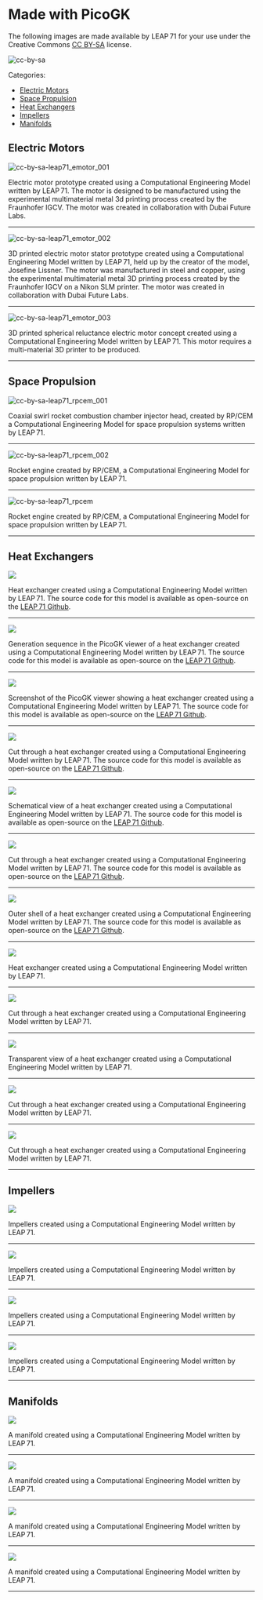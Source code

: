 # Made with PicoGK

The following images are made available by LEAP 71 for your use under the Creative Commons [CC BY-SA](https://creativecommons.org/licenses/by-sa/4.0/) license.

![cc-by-sa](images/cc-by-sa.png)

Categories:

- [Electric Motors](#electric-motors)
- [Space Propulsion](#space-propulsion)
- [Heat Exchangers](#heat-exchangers)
- [Impellers](#impellers)
- [Manifolds](#manifolds)

## Electric Motors

![cc-by-sa-leap71_emotor_001](images/cc-by-sa-leap71_emotor_001.jpeg)

Electric motor prototype created using a Computational Engineering Model written by LEAP 71. The motor is designed to be manufactured using the experimental multimaterial metal 3d printing process created by the Fraunhofer IGCV. The motor was created in collaboration with Dubai Future Labs.

----

![cc-by-sa-leap71_emotor_002](images/cc-by-sa-leap71_emotor_002.jpeg)

3D printed electric motor stator prototype created using a Computational Engineering Model written by LEAP 71, held up by the creator of the model, Josefine Lissner. The motor was manufactured in steel and copper, using the experimental multimaterial metal 3D printing process created by the Fraunhofer IGCV on a Nikon SLM printer. The motor was created in collaboration with Dubai Future Labs.

---



![cc-by-sa-leap71_emotor_003](images/cc-by-sa-leap71_emotor_003.jpeg)

3D printed spherical reluctance electric motor concept created using a Computational Engineering Model written by LEAP 71. This motor requires a multi-material 3D printer to be produced.

----

## Space Propulsion

![cc-by-sa-leap71_rpcem_001](images/cc-by-sa-leap71_rpcem_001.jpeg) 

Coaxial swirl rocket combustion chamber injector head, created by RP/CEM a Computational Engineering Model for space propulsion systems written by LEAP 71.

---

![cc-by-sa-leap71_rpcem_002](images/cc-by-sa-leap71_rpcem_002.jpeg)

Rocket engine created by RP/CEM, a Computational Engineering Model for space propulsion written by LEAP 71.

---

![cc-by-sa-leap71_rpcem](images/cc-by-sa-leap71_rpcem_003.jpeg)

Rocket engine created by RP/CEM, a Computational Engineering Model for space propulsion written by LEAP 71.

---

## Heat Exchangers

![](images/cc-by-sa-leap71_heatx_001.jpeg)

Heat exchanger created using a Computational Engineering Model written by LEAP 71. The source code for this model is available as open-source on the [LEAP 71 Github](https://github.com/leap71).

------

![](images/cc-by-sa-leap71_heatx_005.jpg)

Generation sequence in the PicoGK viewer of a heat exchanger created using a Computational Engineering Model written by LEAP 71. The source code for this model is available as open-source on the [LEAP 71 Github](https://github.com/leap71).

------

![](images/cc-by-sa-leap71_heatx_006.jpeg)

Screenshot of the PicoGK viewer showing a heat exchanger created using a Computational Engineering Model written by LEAP 71. The source code for this model is available as open-source on the [LEAP 71 Github](https://github.com/leap71).

------

![](images/cc-by-sa-leap71_heatx_007.jpeg)

Cut through a heat exchanger created using a Computational Engineering Model written by LEAP 71. The source code for this model is available as open-source on the [LEAP 71 Github](https://github.com/leap71).

------

![](images/cc-by-sa-leap71_heatx_008.jpeg)

Schematical view of a heat exchanger created using a Computational Engineering Model written by LEAP 71. The source code for this model is available as open-source on the [LEAP 71 Github](https://github.com/leap71).

------

![](images/cc-by-sa-leap71_heatx_009.jpeg)

Cut through a heat exchanger created using a Computational Engineering Model written by LEAP 71. The source code for this model is available as open-source on the [LEAP 71 Github](https://github.com/leap71).

------

![](images/cc-by-sa-leap71_heatx_012.jpeg)

Outer shell of a heat exchanger created using a Computational Engineering Model written by LEAP 71. The source code for this model is available as open-source on the [LEAP 71 Github](https://github.com/leap71).

------

![](images/cc-by-sa-leap71_heatx_002.jpeg)

Heat exchanger created using a Computational Engineering Model written by LEAP 71.

------

![](images/cc-by-sa-leap71_heatx_010.jpeg)

Cut through a heat exchanger created using a Computational Engineering Model written by LEAP 71.

------

![](images/cc-by-sa-leap71_heatx_011.jpeg)

Transparent view of a heat exchanger created using a Computational Engineering Model written by LEAP 71.

------

![](images/cc-by-sa-leap71_heatx_003.jpeg)

Cut through a heat exchanger created using a Computational Engineering Model written by LEAP 71.

------

![](images/cc-by-sa-leap71_heatx_004.jpeg)

Cut through a heat exchanger created using a Computational Engineering Model written by LEAP 71.

------

## Impellers

![](images/cc-by-sa-leap71_impellers_001.jpeg)

Impellers created using a Computational Engineering Model written by LEAP 71.

------

![](images/cc-by-sa-leap71_impellers_002.jpeg)

Impellers created using a Computational Engineering Model written by LEAP 71.

------

![](images/cc-by-sa-leap71_impellers_003.jpeg)

Impellers created using a Computational Engineering Model written by LEAP 71.

------

![](images/cc-by-sa-leap71_impellers_004.jpeg)

Impellers created using a Computational Engineering Model written by LEAP 71.

------

## Manifolds



![](images/cc-by-sa-leap71_manifold_001.jpeg)

A manifold created using a Computational Engineering Model written by LEAP 71.

------

![](images/cc-by-sa-leap71_manifold_002.jpeg)

A manifold created using a Computational Engineering Model written by LEAP 71.

------

![](images/cc-by-sa-leap71_manifold_003.jpeg)

A manifold created using a Computational Engineering Model written by LEAP 71.

------

![](images/cc-by-sa-leap71_manifold_004.jpeg)

A manifold created using a Computational Engineering Model written by LEAP 71.

------

